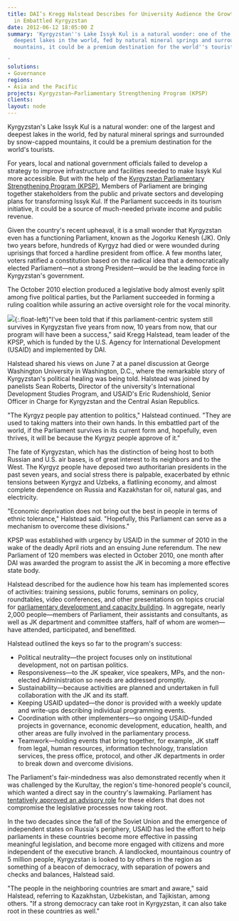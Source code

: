 ```yaml
---
title: DAI’s Kregg Halstead Describes for University Audience the Growth of Parliament
  in Embattled Kyrgyzstan
date: 2012-06-12 18:05:00 Z
summary: 'Kyrgyzstan''s Lake Issyk Kul is a natural wonder: one of the largest and
  deepest lakes in the world, fed by natural mineral springs and surrounded by snow-capped
  mountains, it could be a premium destination for the world''s tourists.

'
solutions:
- Governance
regions:
- Asia and the Pacific
projects: Kyrgyzstan—Parliamentary Strengthening Program (KPSP)
clients: 
layout: node
---
```


Kyrgyzstan's Lake Issyk Kul is a natural wonder: one of the largest and deepest lakes in the world, fed by natural mineral springs and surrounded by snow-capped mountains, it could be a premium destination for the world's tourists.

For years, local and national government officials failed to develop a strategy to improve infrastructure and facilities needed to make Issyk Kul more accessible. But with the help of the [Kyrgyzstan Parliamentary Strengthening Program (KPSP)][1], Members of Parliament are bringing together stakeholders from the public and private sectors and developing plans for transforming Issyk Kul. If the Parliament succeeds in its tourism initiative, it could be a source of much-needed private income and public revenue.

Given the country's recent upheaval, it is a small wonder that Kyrgyzstan even has a functioning Parliament, known as the Jogorku Kenesh (JK). Only two years before, hundreds of Kyrgyz had died or were wounded during uprisings that forced a hardline president from office. A few months later, voters ratified a constitution based on the radical idea that a democratically elected Parliament—not a strong President—would be the leading force in Kyrgyzstan's government.

The October 2010 election produced a legislative body almost evenly split among five political parties, but the Parliament succeeded in forming a ruling coalition while assuring an active oversight role for the vocal minority.

![][2]{:.float-left}"I've been told that if this parliament-centric system still survives in Kyrgyzstan five years from now, 10 years from now, that our program will have been a success," said Kregg Halstead, team leader of the KPSP, which is funded by the U.S. Agency for International Development (USAID) and implemented by DAI.

Halstead shared his views on June 7 at a panel discussion at George Washington University in Washington, D.C., where the remarkable story of Kyrgyzstan's political healing was being told. Halstead was joined by panelists Sean Roberts, Director of the university's International Development Studies Program, and USAID's Eric Rudenshiold, Senior Officer in Charge for Kyrgyzstan and the Central Asian Republics.

"The Kyrgyz people pay attention to politics," Halstead continued. "They are used to taking matters into their own hands. In this embattled part of the world, if the Parliament survives in its current form and, hopefully, even thrives, it will be because the Kyrgyz people approve of it."

The fate of Kyrgyzstan, which has the distinction of being host to both Russian and U.S. air bases, is of great interest to its neighbors and to the West. The Kyrgyz people have deposed two authoritarian presidents in the past seven years, and social stress there is palpable, exacerbated by ethnic tensions between Kyrgyz and Uzbeks, a flatlining economy, and almost complete dependence on Russia and Kazakhstan for oil, natural gas, and electricity.

"Economic deprivation does not bring out the best in people in terms of ethnic tolerance," Halstead said. "Hopefully, this Parliament can serve as a mechanism to overcome these divisions."

KPSP was established with urgency by USAID in the summer of 2010 in the wake of the deadly April riots and an ensuing June referendum. The new Parliament of 120 members was elected in October 2010, one month after DAI was awarded the program to assist the JK in becoming a more effective state body.

Halstead described for the audience how his team has implemented scores of activities: training sessions, public forums, seminars on policy, roundtables, video conferences, and other presentations on topics crucial for [parliamentary development and capacity building][3]. In aggregate, nearly 2,000 people—members of Parliament, their assistants and consultants, as well as JK department and committee staffers, half of whom are women—have attended, participated, and benefitted.

Halstead outlined the keys so far to the program's success:

* Political neutrality—the project focuses only on institutional development, not on partisan politics.
* Responsiveness—to the JK speaker, vice speakers, MPs, and the non-elected Administration so needs are addressed promptly.
* Sustainability—because activities are planned and undertaken in full collaboration with the JK and its staff.
* Keeping USAID updated—the donor is provided with a weekly update and write-ups describing individual programming events.
* Coordination with other implementers—so ongoing USAID-funded projects in governance, economic development, education, health, and other areas are fully involved in the parliamentary process.
* Teamwork—holding events that bring together, for example, JK staff from legal, human resources, information technology, translation services, the press office, protocol, and other JK departments in order to break down and overcome divisions.

The Parliament's fair-mindedness was also demonstrated recently when it was challenged by the Kurultay, the region's time-honored people's council, which wanted a direct say in the country's lawmaking. Parliament has [tentatively approved an advisory role][4] for these elders that does not compromise the legislative processes now taking root.

In the two decades since the fall of the Soviet Union and the emergence of independent states on Russia's periphery, USAID has led the effort to help parliaments in these countries become more effective in passing meaningful legislation, and become more engaged with citizens and more independent of the executive branch. A landlocked, mountainous country of 5 million people, Kyrgyzstan is looked to by others in the region as something of a beacon of democracy, with separation of powers and checks and balances, Halstead said.

"The people in the neighboring countries are smart and aware," said Halstead, referring to Kazakhstan, Uzbekistan, and Tajikistan, among others. "If a strong democracy can take root in Kyrgyzstan, it can also take root in these countries as well."

[1]: /our-work/projects/kyrgyzstan-parliamentary-strengthening-program-kpsp
[2]: /assets/images/news/Halstead_Inner.jpg
[3]: http://www.flickr.com/photos/daiglobal/sets/72157629759603010/
[4]: http://www.flickr.com/photos/daiglobal/sets/72157629957993461/
